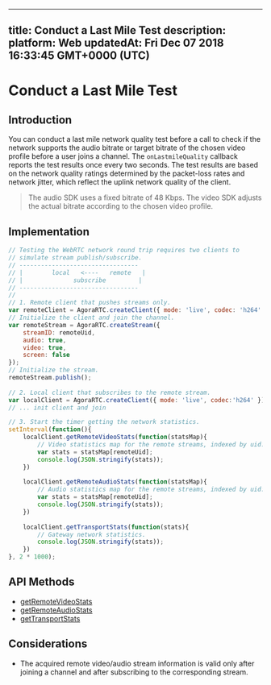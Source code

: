 
---
title: Conduct a Last Mile Test
description: 
platform: Web
updatedAt: Fri Dec 07 2018 16:33:45 GMT+0000 (UTC)
---
# Conduct a Last Mile Test
## Introduction

You can conduct a last mile network quality test before a call to check if the network supports the audio bitrate or target bitrate of the chosen video profile before a user joins a channel. The `onLastmileQuality` callback reports the test results once every two seconds. The test results are based on the network quality ratings determined by the packet-loss rates and network jitter, which reflect the uplink network quality of the client.

> The audio SDK uses a fixed bitrate of 48 Kbps. 
> The video SDK adjusts the actual bitrate according to the chosen video profile.



## Implementation

```javascript
// Testing the WebRTC network round trip requires two clients to
// simulate stream publish/subscribe.
// ---------------------------------
// |	    local   <----   remote   |
// |              subscribe         |
// ---------------------------------
//
// 1. Remote client that pushes streams only.
var remoteClient = AgoraRTC.createClient({ mode: 'live', codec: 'h264' });
// Initialize the client and join the channel.
var remoteStream = AgoraRTC.createStream({
	streamID: remoteUid,
	audio: true,
	video: true,
	screen: false
});
// Initialize the stream.
remoteStream.publish();
		
// 2. Local client that subscribes to the remote stream.
var localClient = AgoraRTC.createClient({ mode: 'live', codec:'h264' });
// ... init client and join

// 3. Start the timer getting the network statistics.
setInterval(function(){
	localClient.getRemoteVideoStats(function(statsMap){
		// Video statistics map for the remote streams, indexed by uid.
		var stats = statsMap[remoteUid];
		console.log(JSON.stringify(stats));
	})
		
	localClient.getRemoteAudioStats(function(statsMap){
		// Audio statistics map for the remote streams, indexed by uid.
		var stats = statsMap[remoteUid];
		console.log(JSON.stringify(stats));
	})
		
	localClient.getTransportStats(function(stats){
		// Gateway network statistics.
		console.log(JSON.stringify(stats));
	})
}, 2 * 1000);
```

## API Methods

- [getRemoteVideoStats](https://docs.agora.io/en/Interactive%20Broadcast/API%20Reference/web/interfaces/agorartc.client.html#getremotevideostats)
- [getRemoteAudioStats](https://docs.agora.io/en/Interactive%20Broadcast/API%20Reference/web/interfaces/agorartc.client.html#getremoteaudiostats)
- [getTransportStats](https://docs.agora.io/en/Interactive%20Broadcast/API%20Reference/web/interfaces/agorartc.client.html#gettransportstats)

## Considerations

- The acquired remote video/audio stream information is valid only after joining a channel and after subscribing to the corresponding stream. 
